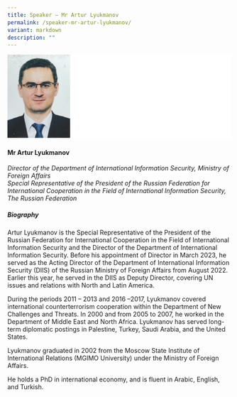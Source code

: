 ```yaml
---
title: Speaker – Mr Artur Lyukmanov
permalink: /speaker-mr-artur-lyukmanov/
variant: markdown
description: ""
---
```

![](/images/2024%20speakers/Mr__Artur_Lyukmanov.png)
#### **Mr Artur Lyukmanov**

*Director of the Department of International Information Security, Ministry of Foreign Affairs <br>
Special Representative of the President of the Russian Federation for International Cooperation in the Field of International Information Security, The Russian Federation*

##### **Biography**
Artur Lyukmanov is the Special Representative of the President of the Russian Federation for International Cooperation in the Field of International Information Security and the Director of the Department of International Information Security. Before his appointment of Director in March 2023, he served as the Acting Director of the Department of International Information Security (DIIS) of the Russian Ministry of Foreign Affairs from August 2022. Earlier this year, he served in the DIIS as Deputy Director, covering UN issues and relations with North and Latin America.

During the periods 2011 – 2013 and 2016 –2017, Lyukmanov covered international counterterrorism cooperation within the Department of New Challenges and Threats. In 2000 and from 2005 to 2007, he worked in the Department of Middle East and North Africa. Lyukmanov has served long-term diplomatic postings in Palestine, Turkey, Saudi Arabia, and the United States.

Lyukmanov graduated in 2002 from the Moscow State Institute of International Relations (MGIMO University) under the Ministry of Foreign Affairs.

He holds a PhD in international economy, and is fluent in Arabic, English, and Turkish.
